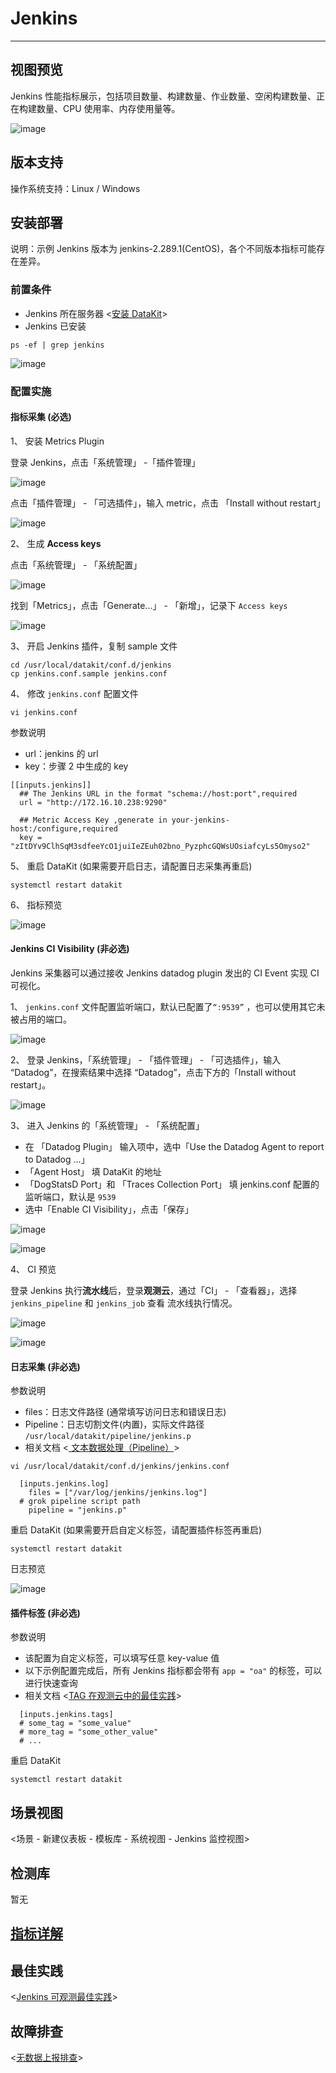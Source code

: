 # Jenkins

---

## 视图预览

Jenkins 性能指标展示，包括项目数量、构建数量、作业数量、空闲构建数量、正在构建数量、CPU 使用率、内存使用量等。

![image](../imgs/input-jenkins-01.png)

## 版本支持

操作系统支持：Linux / Windows

## 安装部署

说明：示例 Jenkins 版本为 jenkins-2.289.1(CentOS)，各个不同版本指标可能存在差异。

### 前置条件

- Jenkins 所在服务器 <[安装 DataKit](../../datakit/datakit-install.md)>
- Jenkins 已安装

```
ps -ef | grep jenkins
```

![image](../imgs/input-jenkins-02.png)

### 配置实施

#### 指标采集 (必选)

1、 安装 Metrics Plugin

登录 Jenkins，点击「系统管理」 -「插件管理」

![image](../imgs/input-jenkins-03.png)

点击「插件管理」 - 「可选插件」，输入 metric，点击 「Install without restart」

![image](../imgs/input-jenkins-04.png)

2、 生成 **Access keys**

点击「系统管理」 - 「系统配置」

![image](../imgs/input-jenkins-05.png)

找到「Metrics」，点击「Generate...」 - 「新增」，记录下 `Access keys`

![image](../imgs/input-jenkins-06.png)

3、 开启 Jenkins 插件，复制 sample 文件

```
cd /usr/local/datakit/conf.d/jenkins
cp jenkins.conf.sample jenkins.conf
```

4、 修改 `jenkins.conf` 配置文件

```
vi jenkins.conf
```

参数说明

- url：jenkins 的 url
- key：步骤 2 中生成的 key

```
[[inputs.jenkins]]
  ## The Jenkins URL in the format "schema://host:port",required
  url = "http://172.16.10.238:9290"

  ## Metric Access Key ,generate in your-jenkins-host:/configure,required
  key = "zItDYv9ClhSqM3sdfeeYcO1juiIeZEuh02bno_PyzphcGQWsUOsiafcyLs5Omyso2"
```

5、 重启 DataKit (如果需要开启日志，请配置日志采集再重启)

```
systemctl restart datakit
```

6、 指标预览

![image](../imgs/input-jenkins-07.png)

#### Jenkins CI Visibility (非必选)

Jenkins 采集器可以通过接收 Jenkins datadog plugin 发出的 CI Event 实现 CI 可视化。

1、 `jenkins.conf` 文件配置监听端口，默认已配置了`“:9539”` ，也可以使用其它未被占用的端口。

![image](../imgs/input-jenkins-08.png)

2、 登录 Jenkins，「系统管理」 - 「插件管理」 - 「可选插件」，输入 “Datadog”，在搜索结果中选择 “Datadog”，点击下方的「Install without restart」。

![image](../imgs/input-jenkins-09.png)

3、 进入 Jenkins 的「系统管理」 - 「系统配置」

- 在 「Datadog Plugin」 输入项中，选中「Use the Datadog Agent to report to Datadog ...」
- 「Agent Host」 填 DataKit 的地址
- 「DogStatsD Port」和 「Traces Collection Port」 填 jenkins.conf 配置的监听端口，默认是 `9539`
- 选中「Enable CI Visibility」，点击「保存」

![image](../imgs/input-jenkins-10.png)

![image](../imgs/input-jenkins-11.png)

4、 CI 预览

登录 Jenkins 执行**流水线**后，登录**观测云**，通过「CI」 - 「查看器」，选择 `jenkins_pipeline` 和 `jenkins_job` 查看 流水线执行情况。

![image](../imgs/input-jenkins-12.png)

![image](../imgs/input-jenkins-13.png)

#### 日志采集 (非必选)

参数说明

- files：日志文件路径 (通常填写访问日志和错误日志)
- Pipeline：日志切割文件(内置)，实际文件路径 `/usr/local/datakit/pipeline/jenkins.p`
- 相关文档 <[ 文本数据处理（Pipeline）](../../datakit/pipeline.md)>

```
vi /usr/local/datakit/conf.d/jenkins/jenkins.conf
```

```
  [inputs.jenkins.log]
    files = ["/var/log/jenkins/jenkins.log"]
  # grok pipeline script path
    pipeline = "jenkins.p"
```

重启 DataKit (如果需要开启自定义标签，请配置插件标签再重启)

```
systemctl restart datakit
```

日志预览

![image](../imgs/input-jenkins-14.png)

#### 插件标签 (非必选)

参数说明

- 该配置为自定义标签，可以填写任意 key-value 值
- 以下示例配置完成后，所有 Jenkins 指标都会带有 `app = "oa"` 的标签，可以进行快速查询
- 相关文档 <[TAG 在观测云中的最佳实践](../../best-practices/insight/tag.md)>

```
  [inputs.jenkins.tags]
  # some_tag = "some_value"
  # more_tag = "some_other_value"
  # ...
```

重启 DataKit

```
systemctl restart datakit
```

## 场景视图

<场景 - 新建仪表板 - 模板库 - 系统视图 - Jenkins 监控视图>

## 检测库

暂无

## [指标详解](../../../datakit/jenkins/#measurements)

## 最佳实践

<[Jenkins 可观测最佳实践](../../best-practices/monitoring/jenkins.md)>

## 故障排查

<[无数据上报排查](../../datakit/why-no-data.md)>
